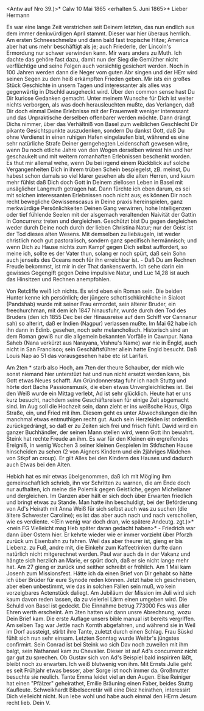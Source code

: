 <Antw auf Nro 39.)>* Calw 10 Mai 1865
 <erhalten 5. Juni 1865>*
Lieber Hermann

Es war eine lange Zeit verstrichen seit Deinem letzten, das nun endlich aus dem immer denkwürdigen April stammt. Dieser war hier überaus herrlich. Am ersten Schneeschmelze und dann bald fast tropische Hitze; America aber hat uns mehr beschäftigt als je; auch Friederle, der Lincoln's Ermordung nur schwer verwinden kann. Mir wars anders zu Muth. Ich dachte das gehöre fast dazu, damit nun der Sieg die Gemüther nicht verflüchtige und seine Folgen auch vorsichtig gesichert werden. Noch in 100 Jahren werden dann die Neger vom guten Abr singen und der HErr wird seinen Segen zu dem heiß erkämpften Frieden geben. Mir ists ein großes Stück Geschichte in unsern Tagen und interessanter als alles was gegenwärtig in Dtschld ausgeheckt wird. 
Über den common sense hast Du Dir kuriose Gedanken gemacht. Unter meinem Wunsche für Dich ist weiter nichts verborgen, als was doch herausleuchten mußte, das Verlangen, daß Dir doch einmal Deine Erlebnisse mit der Frauenwelt weniger interessant und das Unpraktische derselben offenbarer werden möchte. Dann drängt Dichs nimmer, über das Verhältniß von Basel zum weiblichen Geschlecht Dir pikante Gesichtspunkte auszudenken, sondern Du dankst Gott, daß Du ohne Verdienst in einen ruhigen Hafen eingelaufen bist, während es eine sehr natürliche Strafe Deiner gerngehegten Leidenschaft gewesen wäre, wenn Du noch etliche Jahre von den Wogen derselben wärest hin und her geschaukelt und mit weitern romanhaften Erlebnissen beschenkt worden. Es thut mir allemal wehe, wenn Du bei irgend einem Rückblick auf solche Vergangenheiten Dich in ihrem trüben Schein bespiegelst, zB. meinst, Du habest schon damals so viel klarer gesehen als die alten Herren, und kaum mehr fühlst daß Dich doch Gott in Deinem ziellosen Leben in Basel mit unsäglicher Langmuth getragen hat. Dann fürchte ich eben darum, es sei mit solchen interessanten Erlebnissen noch nicht aus; es können Dir noch recht bewegliche Gewissenscasus in Deine praxis hereinspielen, ganz merkwürdige Persönlichkeiten Deinen Gang verwirren, hohe Intelligenzen oder tief fühlende Seelen mit der alsgemach veraltenden Naivität der Gattin in Concurrenz treten und dergleichen. Geschützt bist Du gegen dergleichen weder durch Deine noch durch der lieben Christina Natur; nur der Geist ist der Tod dieses alten Wesens. Mit demselben zu liebäugeln, ist weder christlich noch gut pastoralisch, sondern ganz specifisch hermännisch; und wenn Dich zu Hause nichts zum Kampf gegen Dich selbst auffordert, so meine ich, sollte es der Vater thun, solang er noch spürt, daß sein Sohn auch jenseits des Oceans noch für ihn erreichbar ist. - Daß Du am Rechnen Freude bekommst, ist mir in der That dankenswerth. Ich sehe darin ein gewisses Gegengift gegen Deine impulsive Natur, und Luc 14,28 ist auch das Hinsitzen und Rechnen anempfohlen.

Von Retcliffe weiß ich nichts. Es wird eben ein Roman sein. Die beiden Hunter kenne ich persönlich; der jüngere schottischkirchliche in Sialcot (Pandshab) wurde mit seiner Frau ermordet, sein älterer Bruder, ein freechurchman, mit dem ich 1847 hinausfuhr, wurde durch den Tod des Bruders (den ich 1855 Dec bei der Hinausreise auf dem Schiff vor Cannanur sah) so alterirt, daß er Indien (Nagpur) verlassen mußte. Im Mai 62 habe ich ihn dann in Edinb. gesehen, noch sehr melancholisch. Historisch sind an dem Roman gewiß nur die allgemein bekannten Vorfälle in Cawnpur. Nana Saheb (Nana verkürzt aus Narayana, Vishnu's Name) war nie in Engld, auch nicht in San Francisco; sein Geschäftsführer allein hatte Engld besucht. Daß Louis Nap ao 51 das vorausgesehen habe etc ist Larifari.

Am 2ten <April>* starb also Hoch, am 7ten der theure Schauber, der mich wie sonst niemand hier unterstüzt hat und nun nicht ersetzt werden kann, bis Gott etwas Neues schafft. Am Gründonnerstag fuhr ich nach Stuttg und hörte dort Bachs Passionsmusik, die eben etwas Unvergleichliches ist. Bei den Weiß wurde ein Mittag verlebt, Ad ist sehr glücklich. Heute hat er uns kurz besucht, nachdem seine Geschäftsreisen für einige Zeit abgemacht sind. Im Aug soll die Hochzeit sein, dann zieht er ins weißsche Haus, Olga Straße, ein, und Fried mit ihm. Diesem geht es unter Abwechslungen die ihn manchmal etwas entmuthigen recht gut. Auch sein Herzleiden ist ordentlich zurückgedrängt, so daß er zu Zeiten sich frei und frisch fühlt. David wird ein ganzer Buchhändler, der seinen Mann stellen wird, wenn Gott ihn bewahrt. Steink hat rechte Freude an ihm. Es war für den Kleinen ein ergreifendes Ereigniß, in wenig Wochen 3 seiner kleinen Gespielen im Stkfschen Hause hinscheiden zu sehen (2 von Aigners Kindern und ein 2jähriges Mädchen von Stkpf an croup). Er gilt Alles bei den Kindern des Hauses und dadurch auch Etwas bei den Alten.

Hebich hat es mir etwas übelgenommen, daß ich mit Mögling ihm gemeinschaftlich schrieb, ihn vor Schritten zu warnen, die am Ende doch nur aufhalten, ich meine die Polemik gegen Geistliche, gegen Michelianer und dergleichen. Im Ganzen aber hält er sich doch über Erwarten friedlich und bringt etwas zu Stande. Man hatte ihn beschuldigt, bei der Beförderung von Ad's Heirath mit Anna Weiß für sich selbst auch was zu suchen (die ältere Schwester Caroline); es ist das aber auch nach und nach verschollen, wie es verdiente. <(Ein wenig war doch dran, wie spätere Andeutg. zgt.)>* <nein FG Vielleicht mag Heb später daran gedacht haben>* - Friedrich war dann über Ostern hier. Er kehrte wieder wie er immer vorzieht über Pforzh zurück um Eisenbahn zu fahren. Weil das aber theurer ist, gieng er bis Liebenz. zu Fuß, andre mit, die Einkehr zum Kaffeetrinken durfte dann natürlich nicht mitgerechnet werden. Paul war auch da in der Vakanz und hängte sich herzlich an Marie, er spürt doch, daß er sie nicht lange mehr hat. Am 27 gieng er zurück und seither schreibt er fröhlich. Am 1 Mai kam Josenh zum Missionsfest. Hätte ich da einen Brief von Dir gehabt so hätte ich über Brüder für eure Synode reden können. Jetzt habe ich geschrieben, aber eben unbestimmt, wie das in solchen Fällen sein muß, wo kein vorzeigbares Actenstück daliegt. Am Jubiläum der Mission im Juli wird sich kaum davon reden lassen, da zu vielerlei Lärm einen umgeben wird. Die Schuld von Basel ist gedeckt. Die Einnahme betrug 773000 Fcs was aller Ehren werth erscheint. Am 3ten hatten wir dann unsre Abrechnung, wozu Dein Brief kam. Die erste Auflage unsers bible manual ist bereits vergriffen. Am selben Tag war Jettle nach Kornth abgefahren, und während sie in Weil im Dorf aussteigt, stirbt ihre Tante, zuletzt durch einen Schlag. Frau Süskd fühlt sich nun sehr einsam. Letzten Sonntag wurde Weitbr's jüngstes confirmirt. Sein Conrad ist bei Steink wo sich Dav noch zuweilen mit ihm balgt, sein Nathanael kam zu Chevalier. Dieser ist auf Ad's concurrenz nicht gar gut zu sprechen. Ob Gustav sich von Ad's Beispiel bald inspiriren läßt, bleibt noch zu erwarten. Ich weiß blutwenig von ihm. Mit Ernsts Julie geht es seit Frühjahr etwas besser, aber Sorge ist noch immer da. Großmutter besuchte sie neulich. Tante Emma leidet viel an den Augen. Elise Reiniger hat einen "Pfälzer" geheirathet, Emilie Bräuning einen Faber, beides Stuttg Kaufleute. Schweikhardt Bibelsecretär will eine Diez heirathen, interessirt Dich vielleicht nicht. Nun lebe wohl und habe auch einmal den HErrn Jesum recht lieb.
 Dein V.
